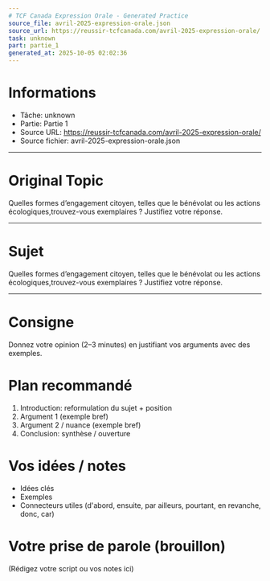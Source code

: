 ```yaml
---
# TCF Canada Expression Orale - Generated Practice
source_file: avril-2025-expression-orale.json
source_url: https://reussir-tcfcanada.com/avril-2025-expression-orale/
task: unknown
part: partie_1
generated_at: 2025-10-05 02:02:36
---
```


# Informations
- Tâche: unknown
- Partie: Partie 1
- Source URL: https://reussir-tcfcanada.com/avril-2025-expression-orale/
- Source fichier: avril-2025-expression-orale.json

---

# Original Topic
Quelles formes d’engagement citoyen, telles que le bénévolat ou les actions écologiques,trouvez-vous exemplaires ? Justifiez votre réponse.

---

# Sujet
Quelles formes d’engagement citoyen, telles que le bénévolat ou les actions écologiques,trouvez-vous exemplaires ? Justifiez votre réponse.

---
# Consigne
Donnez votre opinion (2–3 minutes) en justifiant vos arguments avec des exemples.

# Plan recommandé
1. Introduction: reformulation du sujet + position
2. Argument 1 (exemple bref)
3. Argument 2 / nuance (exemple bref)
4. Conclusion: synthèse / ouverture

# Vos idées / notes
- Idées clés
- Exemples
- Connecteurs utiles (d'abord, ensuite, par ailleurs, pourtant, en revanche, donc, car)

# Votre prise de parole (brouillon)
(Rédigez votre script ou vos notes ici)
